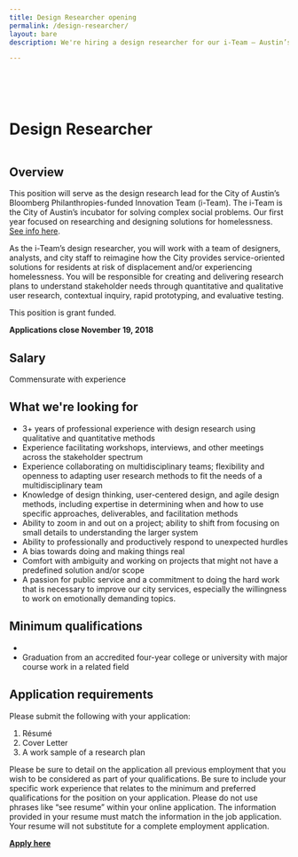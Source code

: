 ```yaml
---
title: Design Researcher opening
permalink: /design-researcher/
layout: bare
description: We're hiring a design researcher for our i-Team – Austin’s incubator for solving complex social problems.

---
```

<h1 style= "padding-top: 64px; padding-bottom: 18px;">  Design Researcher</h1>

## Overview

This position will serve as the design research lead for the City of Austin’s Bloomberg Philanthropies-funded Innovation Team (i-Team). The i-Team is the City of Austin’s incubator for solving complex social problems. Our first year focused on researching and designing solutions for homelessness. [See info here](https://www.bloomberg.org/program/government-innovation/innovation-teams/).

As the i-Team’s design researcher, you will work with a team of designers, analysts, and city staff to reimagine how the City provides service-oriented solutions for residents at risk of displacement and/or experiencing homelessness. You will be responsible for creating and delivering research plans to understand stakeholder needs through quantitative and qualitative user research, contextual inquiry, rapid prototyping, and evaluative testing. 

This position is grant funded.

**Applications close November 19, 2018**

## Salary		

Commensurate with experience

## What we're looking for

- 3+ years of professional experience with design research using qualitative and quantitative methods
- Experience facilitating workshops, interviews, and other meetings across the stakeholder spectrum
- Experience collaborating on multidisciplinary teams; flexibility and openness to adapting user research methods to fit the needs of a multidisciplinary team
- Knowledge of design thinking, user-centered design, and agile design methods, including expertise in determining when and how to use specific approaches, deliverables, and facilitation methods
- Ability to zoom in and out on a project; ability to shift from focusing on small details to understanding the larger system 
- Ability to professionally and productively respond to unexpected hurdles
- A bias towards doing and making things real
- Comfort with ambiguity and working on projects that might not have a predefined solution and/or scope
- A passion for public service and a commitment to doing the hard work that is necessary to improve our city services, especially the willingness to work on emotionally demanding topics.

## Minimum qualifications		

- 
- Graduation from an accredited four-year college or university with major course work in a related field

## Application requirements

Please submit the following with your application:
1. Résumé 
2. Cover Letter
3. A work sample of a research plan

Please be sure to detail on the application all previous employment that you wish to be considered as part of your qualifications. Be sure to include your specific work experience that relates to the minimum and preferred qualifications for the position on your application. Please do not use phrases like “see resume” within your online application. The information provided in your resume must match the information in the job application. Your resume will not substitute for a complete employment application. 

**[Apply here](LINK)**
